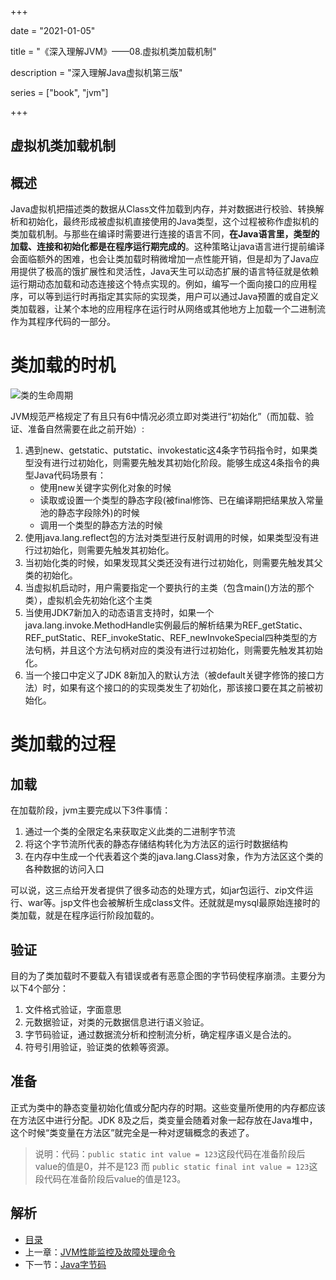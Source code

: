 +++

date = "2021-01-05"

title = "《深入理解JVM》——08.虚拟机类加载机制"

description = "深入理解Java虚拟机第三版"

series = ["book", "jvm"]

+++

## 虚拟机类加载机制

概述
-

Java虚拟机把描述类的数据从Class文件加载到内存，并对数据进行校验、转换解析和初始化，最终形成被虚拟机直接使用的Java类型，这个过程被称作虚拟机的类加载机制。与那些在编译时需要进行连接的语言不同，**在Java语言里，类型的加载、连接和初始化都是在程序运行期完成的**。这种策略让java语言进行提前编译会面临额外的困难，也会让类加载时稍微增加一点性能开销，但是却为了Java应用提供了极高的饿扩展性和灵活性，Java天生可以动态扩展的语言特征就是依赖运行期动态加载和动态连接这个特点实现的。例如，编写一个面向接口的应用程序，可以等到运行时再指定其实际的实现类，用户可以通过Java预置的或自定义类加载器，让某个本地的应用程序在运行时从网络或其他地方上加载一个二进制流作为其程序代码的一部分。

# 类加载的时机


![类的生命周期](https://gopher-cn.icu/images/jvm/JVM-class-run-01.png)

JVM规范严格规定了有且只有6中情况必须立即对类进行“初始化”（而加载、验证、准备自然需要在此之前开始）:
1. 遇到new、getstatic、putstatic、invokestatic这4条字节码指令时，如果类型没有进行过初始化，则需要先触发其初始化阶段。能够生成这4条指令的典型Java代码场景有：
    - 使用new关键字实例化对象的时候
    - 读取或设置一个类型的静态字段(被final修饰、已在编译期把结果放入常量池的静态字段除外)的时候
    - 调用一个类型的静态方法的时候
2. 使用java.lang.reflect包的方法对类型进行反射调用的时候，如果类型没有进行过初始化，则需要先触发其初始化。
3. 当初始化类的时候，如果发现其父类还没有进行过初始化，则需要先触发其父类的初始化。
4. 当虚拟机启动时，用户需要指定一个要执行的主类（包含main()方法的那个类），虚拟机会先初始化这个主类 
5. 当使用JDK7新加入的动态语言支持时，如果一个java.lang.invoke.MethodHandle实例最后的解析结果为REF_getStatic、REF_putStatic、REF_invokeStatic、REF_newInvokeSpecial四种类型的方法句柄，并且这个方法句柄对应的类没有进行过初始化，则需要先触发其初始化。
6. 当一个接口中定义了JDK 8新加入的默认方法（被default关键字修饰的接口方法）时，如果有这个接口的的实现类发生了初始化，那该接口要在其之前被初始化。


# 类加载的过程
加载
-

在加载阶段，jvm主要完成以下3件事情：
1. 通过一个类的全限定名来获取定义此类的二进制字节流
2. 将这个字节流所代表的静态存储结构转化为方法区的运行时数据结构
3. 在内存中生成一个代表着这个类的java.lang.Class对象，作为方法区这个类的各种数据的访问入口

可以说，这三点给开发者提供了很多动态的处理方式，如jar包运行、zip文件运行、war等。jsp文件也会被解析生成class文件。还就就是mysql最原始连接时的类加载，就是在程序运行阶段加载的。

验证
-

目的为了类加载时不要载入有错误或者有恶意企图的字节码使程序崩溃。主要分为以下4个部分：
1. 文件格式验证，字面意思
2. 元数据验证，对类的元数据信息进行语义验证。
3. 字节码验证，通过数据流分析和控制流分析，确定程序语义是合法的。
4. 符号引用验证，验证类的依赖等资源。

准备
-
正式为类中的静态变量初始化值或分配内存的时期。这些变量所使用的内存都应该在方法区中进行分配。JDK 8及之后，类变量会随着对象一起存放在Java堆中，这个时候“类变量在方法区”就完全是一种对逻辑概念的表述了。
> 说明：代码：`public static int value = 123`这段代码在准备阶段后value的值是0，并不是123
而 `public static final int value = 123`这段代码在准备阶段后value的值是123。

解析
-


 


- [目录](../)
- 上一章：[JVM性能监控及故障处理命令](../jvm-7-class-struct)
- 下一节：[Java字节码](../jvm-8-byte-code)


















































